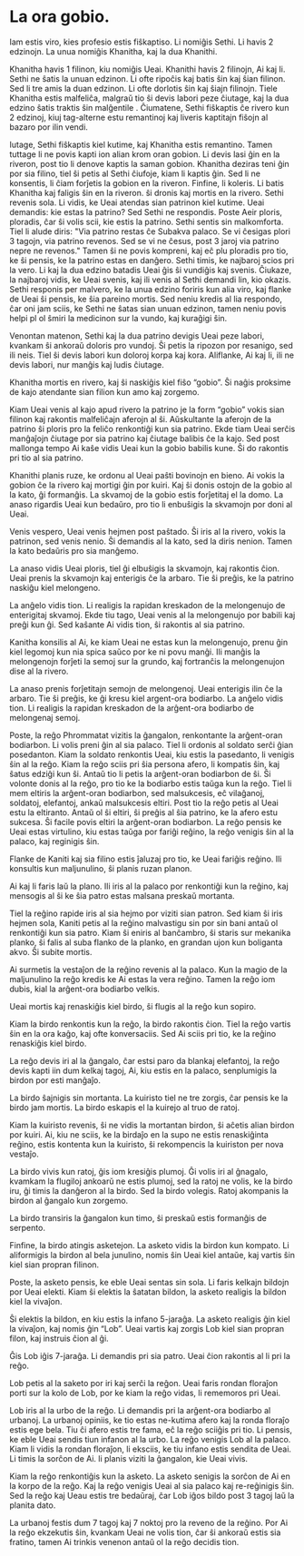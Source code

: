 # La ora gobio.

Iam estis viro, kies profesio estis fiŝkaptiso. Li nomiĝis Sethi. Li havis 2 edzinojn. La unua nomiĝis Khanitha, kaj la dua  Khanithi.

Khanitha havis 1 filinon, kiu nomiĝis Ueai. Khanithi havis 2 filinojn, Ai kaj Ii.
Sethi ne ŝatis la unuan edzinon. Li ofte ripoĉis kaj batis ŝin kaj ŝian filinon. Sed li tre amis la duan edzinon. Li ofte dorlotis ŝin kaj ŝiajn filinojn. Tiele Khanitha estis malfeliĉa, malgraŭ tio ŝi devis labori peze ĉiutage, kaj la dua edzino ŝatis traktis ŝin malĝentile . Ĉiumatene, Sethi fiŝkaptis ĉe rivero kun 2 edzinoj, kiuj tag-alterne estu remantinoj kaj liveris kaptitajn fiŝojn al bazaro por ilin vendi.

Iutage, Sethi fiŝkaptis kiel kutime, kaj Khanitha estis remantino. Tamen tuttage li ne povis kapti ion alian krom oran gobion. Li devis lasi ĝin en la riveron, post tio li denove kaptis la saman gobion. Khanitha deziras teni ĝin por sia filino, tiel ŝi petis al Sethi ĉiufoje, kiam li kaptis ĝin. Sed li ne konsentis, li ĉiam forĵetis la gobion en la riveron. Finfine, li koleris. Li batis Khanitha kaj faligis ŝin en la riveron. ŝi dronis kaj mortis en la rivero. Sethi revenis sola. Li vidis, ke Ueai atendas sian patrinon kiel kutime. Ueai demandis: kie estas la patrino? Sed Sethi ne respondis. Poste Aeir ploris, ploradis, ĉar ŝi volis scii, kie estis la patrino. Sethi sentis sin malkomforta. Tiel li alude diris: "Via patrino restas ĉe Subakva palaco. Se vi ĉesigas plori 3 tagojn, via patrino revenos. Sed se vi ne ĉesus, post 3 jaroj via patrino nepre ne revenos." Tamen ŝi ne povis kompreni, kaj eĉ plu ploradis pro tio, ke ŝi pensis, ke la patrino estas en danĝero. Sethi timis, ke najbaroj scios pri la vero. Li kaj la dua edzino batadis Ueai ĝis ŝi vundiĝis kaj svenis. Ĉiukaze, la najbaroj vidis, ke Ueai svenis, kaj ili venis al Sethi demandi lin, kio okazis. Sethi responis per malvero, ke la unua edzino foriris kun alia viro, kaj flanke de Ueai ŝi pensis, ke ŝia pareino mortis. Sed neniu kredis al lia respondo, ĉar oni jam sciis, ke Sethi ne ŝatas sian unuan edzinon, tamen neniu povis helpi pl ol ŝmiri la medicinon sur la vundo, kaj kuraĝigi ŝin.

Venontan matenon, Sethi kaj la dua patrino devigis Ueai peze labori, kvankam ŝi ankoraŭ doloris pro vundoj. Ŝi petis la ripozon por resanigo, sed ili neis. Tiel ŝi devis labori kun doloroj korpa kaj kora. Aliflanke, Ai kaj Ii, ili ne devis labori, nur manĝis kaj ludis ĉiutage.

Khanitha mortis en rivero, kaj ŝi naskiĝis kiel fiŝo “gobio”. Ŝi naĝis proksime de kajo atendante sian filion kun amo kaj zorgemo.

Kiam Ueai venis al kajo apud rivero la patrino je la form “gobio” vokis sian filinon kaj rakontis malfeliĉajn aferojn al ŝi. Aŭskultante la aferojn de la patrino ŝi ploris pro la feliĉo renkontiĝi kun sia patrino. Ekde tiam Ueai serĉis manĝaĵojn ĉiutage por sia patrino kaj ĉiutage balibis ĉe la kajo. Sed  post mallonga tempo Ai kaŝe vidis Ueai kun la gobio babilis kune. Ŝi do rakontis pri tio al sia patrino.

Khanithi planis ruze, ke ordonu al Ueai paŝti bovinojn en bieno. Ai vokis la gobion ĉe la rivero kaj mortigi ĝin por kuiri. Kaj ŝi donis ostojn de la gobio al la kato, ĝi formanĝis. La skvamoj de la gobio estis forĵetitaj el la domo. La anaso rigardis Ueai kun bedaŭro, pro tio li enbuŝigis la skvamojn por doni al Ueai.

Venis vespero, Ueai venis hejmen post paŝtado. Ŝi iris al la rivero, vokis la patrinon, sed venis nenio. Ŝi demandis al la kato, sed la diris nenion. Tamen la kato bedaŭris pro sia manĝemo.

La anaso vidis Ueai ploris, tiel ĝi elbuŝigis la skvamojn, kaj rakontis ĉion. Ueai prenis la skvamojn kaj enterigis ĉe la arbaro. Tie ŝi preĝis, ke la patrino naskiĝu kiel melongeno.

La anĝelo vidis tion. Li realigis la rapidan kreskadon de la melongenujo de enterigitaj skvamoj. Ekde tiu tago, Ueai venis al la melongenujo por babili kaj preĝi kun ĝi. Sed kaŝante Ai vidis tion, ŝi rakontis al sia patrino.

Kanitha konsilis al Ai, ke kiam Ueai ne estas kun la melongenujo, prenu ĝin kiel legomoj kun nia spica saŭco por ke ni povu manĝi. Ili manĝis la melongenojn forĵeti la semoj sur la grundo, kaj fortranĉis la melongenujon dise al la rivero.

La anaso prenis forĵetitajn semojn de melongenoj. Ueai enterigis ilin ĉe la arbaro. Tie ŝi preĝis, ke ĝi kresu kiel argent-ora bodiarbo. La anĝelo vidis tion. Li realigis la rapidan kreskadon de la  arĝent-ora bodiarbo de melongenaj semoj.

Poste, la reĝo Phrommatat vizitis la ĝangalon, renkontante la arĝent-oran bodiarbon. Li volis preni ĝin al sia palaco. Tiel li ordonis al soldato serĉi ĝian posedanton. Kiam la soldato renkontis Ueai, kiu estis la pasedanto, li venigis ŝin al la reĝo. Kiam la reĝo sciis pri ŝia persona afero, li kompatis ŝin, kaj ŝatus edziĝi kun ŝi. Antaŭ tio li petis la arĝent-oran bodiarbon de ŝi. Ŝi volonte donis al la reĝo, pro tio ke la bodiarbo estis taŭga kun la reĝo. Tiel li mem eltiris la arĝent-oran bodiarbon, sed malsukcesis, eĉ vilaĝanoj, soldatoj, elefantoj, ankaŭ malsukcesis eltiri. Post tio la reĝo petis al Ueai estu la eltiranto. Antaŭ ol ŝi eltiri, ŝi preĝis al ŝia patrino, ke la afero estu sukcesa. Ŝi facile povis eltiri la arĝent-oran bodiarbon. La reĝo pensis ke Ueai estas virtulino, kiu estas taŭga por fariĝi reĝino, la reĝo venigis ŝin al la palaco, kaj reginigis ŝin.

Flanke de Kaniti kaj sia filino estis ĵaluzaj pro tio, ke Ueai fariĝis reĝino. Ili konsultis kun maljunulino, ŝi planis ruzan planon.

Ai kaj Ii faris laŭ la plano. Ili iris al la palaco por renkontiĝi kun la reĝino, kaj mensogis al ŝi ke ŝia patro estas malsana preskaŭ mortanta.

Tiel la reĝino rapide iris al sia hejmo por viziti sian patron. Sed kiam ŝi iris hejmen sola, Kaniti petis al la reĝino malvastigu sin por sin bani antaŭ ol renkontiĝi kun sia patro. Kiam ŝi eniris al banĉambro, ŝi staris sur mekanika planko, ŝi falis al suba flanko de la planko, en grandan ujon kun boliganta akvo. Ŝi subite mortis.

Ai surmetis la vestaĵon de la reĝino revenis al la palaco. Kun la magio de la maljunulino la reĝo kredis ke Ai estas la vera reĝino. Tamen la reĝo iom dubis, kial la arĝent-ora bodiarbo velkis.

Ueai mortis kaj renaskiĝis kiel birdo, ŝi flugis al la reĝo kun sopiro.

Kiam la birdo renkontis kun la reĝo, la birdo rakontis ĉion. Tiel la reĝo vartis ŝin en la ora kaĝo, kaj ofte konversaciis. Sed Ai sciis pri tio, ke la reĝino renaskiĝis kiel birdo.

La reĝo devis iri al la ĝangalo, ĉar estsi paro da blankaj elefantoj, la reĝo devis kapti iin dum kelkaj tagoj, Ai, kiu estis en la palaco, senplumigis la birdon por esti manĝaĵo.

La birdo ŝajnigis sin mortanta. La kuiristo tiel ne tre zorgis, ĉar pensis ke la birdo jam mortis. La birdo eskapis el la kuirejo al truo de ratoj.

Kiam la kuiristo revenis, ŝi ne vidis la mortantan birdon, ŝi aĉetis alian birdon por kuiri. Ai, kiu ne sciis, ke la birdaĵo en la supo ne estis renaskiĝinta reĝino, estis kontenta kun la kuiristo, ŝi rekompencis la kuiriston per nova vestaĵo.

La birdo vivis kun ratoj, ĝis iom kresiĝis plumoj. Ĝi volis iri al ĝnagalo, kvamkam la flugiloj ankoarŭ ne estis plumoj, sed la ratoj ne volis, ke la birdo iru, ĝi timis la danĝeron al la birdo. Sed la birdo volegis. Ratoj akompanis la birdon al ĝangalo kun zorgemo.

La birdo transiris la ĝangalon kun timo, ŝi preskaŭ estis formanĝis de serpento.

Finfine, la birdo atingis asketejon. La asketo vidis la birdon kun kompato. Li aliformigis la birdon al bela junulino, nomis ŝin Ueai kiel antaŭe, kaj vartis ŝin kiel sian propran filinon.

Poste, la asketo pensis, ke eble Ueai sentas sin sola. Li faris kelkajn bildojn por Ueai elekti. Kiam ŝi elektis la ŝatatan bildon, la asketo realigis la bildon kiel la vivaĵon.

Ŝi elektis la bildon, en kiu estis la infano 5-jaraĝa. La asketo realigis ĝin kiel la vivaĵon, kaj  nomis ĝin “Lob”. Ueai vartis kaj zorgis Lob kiel sian propran filon, kaj instruis ĉion al ĝi.

Ĝis Lob iĝis 7-jaraĝa. Li demandis pri sia patro. Ueai ĉion rakontis al li pri la reĝo.

Lob petis al la saketo por iri kaj serĉi la reĝon. Ueai faris rondan floraĵon porti sur la kolo de Lob, por ke kiam la reĝo vidas, li rememoros pri Ueai.

Lob iris al la urbo de la reĝo. Li demandis pri la arĝent-ora bodiarbo al urbanoj. La urbanoj opiniis, ke tio  estas ne-kutima afero kaj la ronda floraĵo estis ege bela. Tiu ĉi afero estis tre fama, eĉ la reĝo sciiĝis pri tio. Li pensis, ke eble Ueai sendis tiun infanon al la urbo. La reĝo venigis Lob al la palaco. Kiam li vidis la rondan floraĵon, li eksciis, ke tiu infano estis sendita de Ueai. Li timis la sorĉon de Ai. li planis viziti la ĝangalon, kie Ueai vivis.

Kiam la reĝo renkontiĝis kun la asketo. La asketo senigis la sorĉon de Ai en la korpo de la reĝo. Kaj la reĝo venigis Ueai al sia palaco kaj re-reĝinigis ŝin. Sed la reĝo kaj Ueau estis tre bedaŭraj, ĉar Lob iĝos bildo post 3 tagoj laŭ la planita dato.

La urbanoj festis dum 7 tagoj kaj 7 noktoj pro la reveno de la reĝino. Por Ai la reĝo ekzekutis ŝin, kvankam Ueai ne volis tion, ĉar ŝi ankoraŭ estis sia fratino, tamen Ai trinkis venenon antaŭ ol la reĝo decidis tion.

